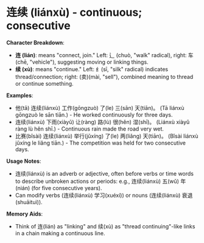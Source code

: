 # **连续 (liánxù) - continuous; consecutive**

**Character Breakdown**:  
- **连 (lián)**: means "connect, join." Left: 辶 (chuò, "walk" radical), right: 车 (chē, "vehicle"), suggesting moving or linking things.  
- **续 (xù)**: means "continue." Left: 纟(sī, "silk" radical) indicates thread/connection; right: (卖)(mài, "sell"), combined meaning to thread or continue something.

**Examples**:  
- 他(tā) 连续(liánxù) 工作(gōngzuò) 了(le) 三(sān) 天(tiān)。 (Tā liánxù gōngzuò le sān tiān.) - He worked continuously for three days.  
- 连续(liánxù) 下雨(xiàyǔ) 让(ràng) 路(lù) 很(hěn) 湿(shī)。 (Liánxù xiàyǔ ràng lù hěn shī.) - Continuous rain made the road very wet.  
- 比赛(bǐsài) 连续(liánxù) 举行(jǔxíng) 了(le) 两(liǎng) 天(tiān)。 (Bǐsài liánxù jǔxíng le liǎng tiān.) - The competition was held for two consecutive days.

**Usage Notes**:  
- 连续(liánxù) is an adverb or adjective, often before verbs or time words to describe unbroken actions or periods: e.g., 连续(liánxù) 五(wǔ) 年(nián) (for five consecutive years).  
- Can modify verbs (连续(liánxù) 学习(xuéxí)) or nouns (连续(liánxù) 衰退(shuāituì)).

**Memory Aids**:  
- Think of 连(lián) as "linking" and 续(xù) as "thread continuing"-like links in a chain making a continuous line.